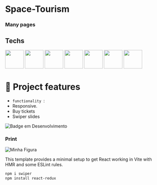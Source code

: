 # Space-Tourism


### Many pages


## Techs

<div> 
   <img width="60" src="https://cdn.jsdelivr.net/gh/devicons/devicon@latest/icons/html5/html5-original.svg" />
 
  <img  width="60" src="https://cdn.jsdelivr.net/gh/devicons/devicon@latest/icons/css3/css3-original.svg" />

  <img   width="60"  src="https://cdn.jsdelivr.net/gh/devicons/devicon@latest/icons/react/react-original.svg" />          

  <img    width="60" src="https://cdn.jsdelivr.net/gh/devicons/devicon@latest/icons/vitejs/vitejs-original.svg" />          

  <img  width="60" src="https://cdn.jsdelivr.net/gh/devicons/devicon@latest/icons/typescript/typescript-original.svg" />

  <img width="60" src="https://cdn.jsdelivr.net/gh/devicons/devicon@latest/icons/bootstrap/bootstrap-original.svg" />
  
 
  <img width="60" src="https://cdn.jsdelivr.net/gh/devicons/devicon@latest/icons/swiper/swiper-original.svg" />     
          
          
          
          

</div>

           
          


  # :hammer: Project features

- `functionality `:
- Responsive.
- Buy tickets
- Swiper slides
  
![Badge em Desenvolvimento](http://img.shields.io/static/v1?label=STATUS&message=%20finished&color=GREEN&style=for-the-badge)

### Print
  <img src="" alt="Minha Figura">



  This template provides a minimal setup to get React working in Vite with HMR and some ESLint rules.

  ```mk
npm i swiper
npm install react-redux

```
